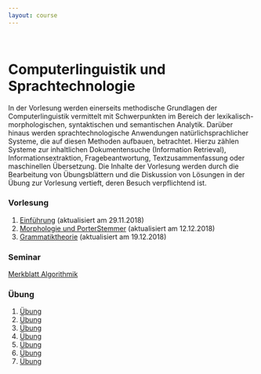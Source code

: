 ```yaml
---
layout: course
---
```


<br>

# Computerlinguistik und Sprachtechnologie
In der Vorlesung werden einerseits methodische Grundlagen der Computerlinguistik vermittelt mit Schwerpunkten im Bereich der lexikalisch-morphologischen, syntaktischen und semantischen Analytik. Darüber hinaus werden sprachtechnologische Anwendungen natürlichsprachlicher Systeme, die auf diesen Methoden aufbauen, betrachtet. Hierzu zählen Systeme zur inhaltlichen Dokumentensuche (Information Retrieval), Informationsextraktion, Fragebeantwortung, Textzusammenfassung oder maschinellen Übersetzung. Die Inhalte der Vorlesung werden durch die Bearbeitung von Übungsblättern und die Diskussion von Lösungen in der Übung zur Vorlesung vertieft, deren Besuch verpflichtend ist.

### Vorlesung
1. [Einführung](/downloads/teaching/ws201819/clst/01_Intro.pdf) (aktualisiert am 29.11.2018)
2. [Morphologie und PorterStemmer](/downloads/teaching/ws201819/clst/02_Morphologie-PorterStemmer.pdf) (aktualisiert am 12.12.2018)
3. [Grammatiktheorie](/downloads/teaching/ws201819/clst/03_Grammatiktheorie.pdf) (aktualisiert am 19.12.2018)

### Seminar
[Merkblatt Algorithmik](/downloads/teaching/ws201819/clst/algorithmen_LM.pdf)

### Übung
1. [Übung](/downloads/teaching/ws201819/clst/blatt01_clst.pdf)
2. [Übung](/downloads/teaching/ws201819/clst/blatt02_clst.pdf)
3. [Übung](/downloads/teaching/ws201819/clst/blatt03_clst.pdf)
4. [Übung](/downloads/teaching/ws201819/clst/blatt04_clst.pdf)
5. [Übung](/downloads/teaching/ws201819/clst/blatt05_clst.pdf)
6. [Übung](/downloads/teaching/ws201819/clst/blatt06_clst.pdf)
6. [Übung](/downloads/teaching/ws201819/clst/blatt07_clst.pdf)
